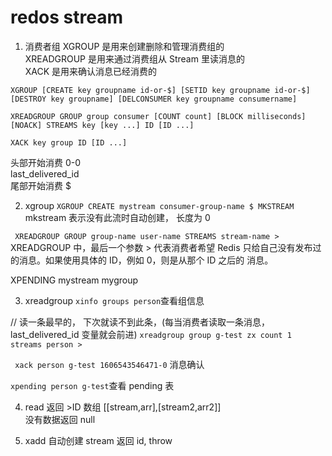 # redos stream

1. 消费者组
   XGROUP 是用来创建删除和管理消费组的  
   XREADGROUP 是用来通过消费组从 Stream 里读消息的  
   XACK 是用来确认消息已经消费的

```
XGROUP [CREATE key groupname id-or-$] [SETID key groupname id-or-$] [DESTROY key groupname] [DELCONSUMER key groupname consumername]

XREADGROUP GROUP group consumer [COUNT count] [BLOCK milliseconds] [NOACK] STREAMS key [key ...] ID [ID ...]

XACK key group ID [ID ...]
```

头部开始消费 0-0  
last_delivered_id  
尾部开始消费 $

2. xgroup
   `XGROUP CREATE mystream consumer-group-name $ MKSTREAM`  
   mkstream 表示没有此流时自动创建， 长度为 0

` XREADGROUP GROUP group-name user-name STREAMS stream-name >`
XREADGROUP 中，最后一个参数 > 代表消费者希望 Redis 只给自己没有发布过的消息。如果使用具体的 ID，例如 0，则是从那个 ID 之后的 消息。

XPENDING mystream mygroup

3. xreadgroup
   `xinfo groups person`查看组信息

// 读一条最早的， 下次就读不到此条，(每当消费者读取一条消息，last_delivered_id 变量就会前进)
`xreadgroup group g-test zx count 1 streams person >`

` xack person g-test 1606543546471-0` 消息确认

`xpending person g-test`查看 pending 表

4. read
   返回 >ID 数组 [[stream,arr],[stream2,arr2]]  
   没有数据返回 null

5. xadd  自动创建 stream 
   返回 id,
   throw
